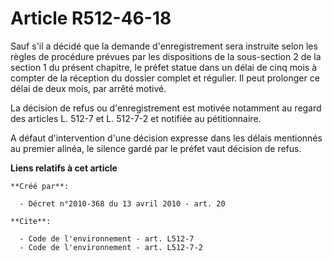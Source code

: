 # Article R512-46-18

Sauf s'il a décidé que la demande d'enregistrement sera instruite selon les règles de procédure prévues par les dispositions
de la sous-section 2 de la section 1 du présent chapitre, le préfet statue dans un délai de cinq mois à compter de la
réception du dossier complet et régulier. Il peut prolonger ce délai de deux mois, par arrêté motivé.

La décision de refus ou d'enregistrement est motivée notamment au regard des articles L. 512-7 et L. 512-7-2 et notifiée au
pétitionnaire.

A défaut d'intervention d'une décision expresse dans les délais mentionnés au premier alinéa, le silence gardé par le préfet
vaut décision de refus.

**Liens relatifs à cet article**

	**Créé par**:

	  - Décret n°2010-368 du 13 avril 2010 - art. 20

	**Cite**:

	  - Code de l'environnement - art. L512-7
	  - Code de l'environnement - art. L512-7-2
